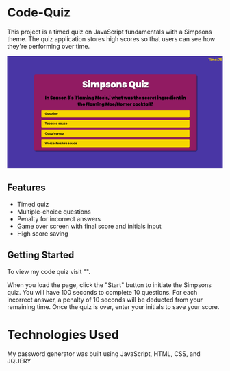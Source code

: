# Code-Quiz

This project is a timed quiz on JavaScript fundamentals with a Simpsons theme. The quiz application stores high scores so that users can see how they're performing over time.

![portfolio demo](./assets/img/Screenshot%202023-03-19%20at%206.11.37%20PM.png)

## Features

- Timed quiz
- Multiple-choice questions
- Penalty for incorrect answers
- Game over screen with final score and initials input
- High score saving

## Getting Started

To view my code quiz visit "". 

When you load the page, click the "Start" button to initiate the Simpsons quiz. You will have 100 seconds to complete 10 questions. For each incorrect answer, a penalty of 10 seconds will be deducted from your remaining time. Once the quiz is over, enter your initials to save your score.

# Technologies Used
My password generator was built using JavaScript, HTML, CSS, and JQUERY



